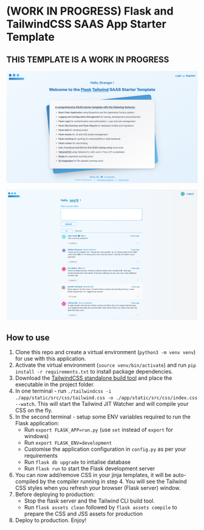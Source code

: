 # (WORK IN PROGRESS) Flask and TailwindCSS SAAS App Starter Template

## THIS TEMPLATE IS A WORK IN PROGRESS

![Flask Tailwind SAAS Starter Preview](app/static/preview.png)

![Flask Tailwind SAAS Starter Preview](app/static/preview2.png)

## How to use

1. Clone this repo and create a virtual environment (`python3 -m venv venv`) for use with this application.
2. Activate the virtual environment (`source venv/bin/activate`) and run `pip install -r requirements.txt` to install package dependencies.
3. Download the [TailwindCSS standalone build tool](https://tailwindcss.com/blog/standalone-cli) and place the executable in the project folder.
4. In one terminal - run `./tailwindcss -i ./app/static/src/css/tailwind.css -o ./app/static/src/css/index.css --watch`. This will start the Tailwind JIT Watcher and will compile your CSS on the fly.
5. In the second terminal - setup some ENV variables required to run the Flask application:
   - Run `export FLASK_APP=run.py` (use `set` instead of `export` for windows)
   - Run `export FLASK_ENV=development`
   - Customise the application configuration in `config.py` as per your requirements
   - Run `flask db upgrade` to intialise database
   - Run `flask run` to start the Flask development server
6. You can now add/remove CSS in your jinja templates, it will be auto-compiled by the compiler running in step 4. You will see the Tailwind CSS styles when you refresh your browser (Flask server) window.
7. Before deploying to production:
   - Stop the flask server and the Tailwind CLI build tool.
   - Run `flask assets clean` followed by `flask assets compile` to prepare the CSS and JSS assets for production
8. Deploy to production. Enjoy!

